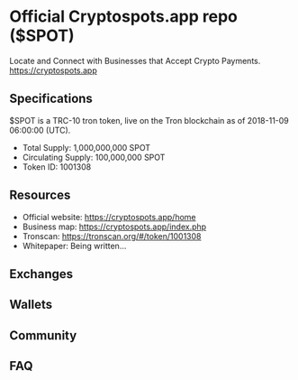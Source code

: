 # Official Cryptospots.app repo ($SPOT)
Locate and Connect with Businesses that Accept Crypto Payments. https://cryptospots.app

## Specifications
$SPOT is a TRC-10 tron token, live on the Tron blockchain as of 2018-11-09 06:00:00 (UTC). 

- Total Supply:         1,000,000,000 SPOT
- Circulating Supply:   100,000,000 SPOT
- Token ID:             1001308

## Resources
- Official website:     https://cryptospots.app/home
- Business map:         https://cryptospots.app/index.php
- Tronscan:             https://tronscan.org/#/token/1001308
- Whitepaper:           Being written...

## Exchanges


## Wallets

## Community

## FAQ

